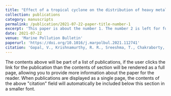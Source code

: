 ```yaml
---
title: "Effect of a tropical cyclone on the distribution of heavy metals in the marine sediments off Kameswaram, Southeast coast of India"
collection: publications
category: manuscripts
permalink: /publication/2021-07-22-paper-title-number-1
excerpt: 'This paper is about the number 1. The number 2 is left for future work.'
date: 2021-07-22
venue: 'Marine Pollution Bulletin'
paperurl: 'https://doi.org/10.1016/j.marpolbul.2021.112741'
citation: 'Gopal, V., Krishnamurthy, R. R., Sreeshma, T., Chakraborty, P., Nathan, C. S., Kalaivanan, R., ... & Jayaprakash, M. (2021). Effect of a tropical cyclone on the distribution of heavy metals in the marine sediments off Kameswaram, Southeast coast of India. Marine Pollution Bulletin, 171, 112741.'
---
```


The contents above will be part of a list of publications, if the user clicks the link for the publication than the contents of section will be rendered as a full page, allowing you to provide more information about the paper for the reader. When publications are displayed as a single page, the contents of the above "citation" field will automatically be included below this section in a smaller font.